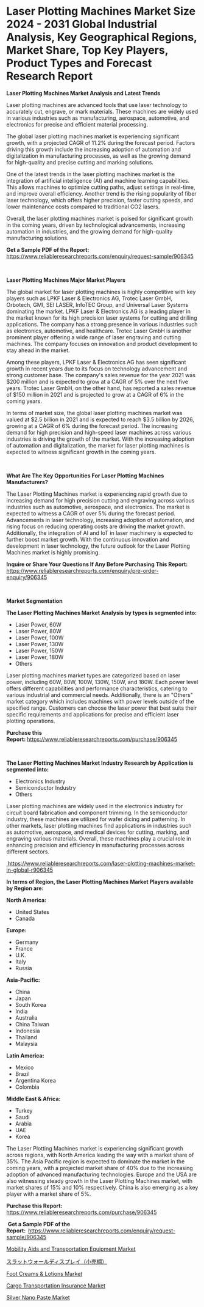 <p><h1>Laser Plotting Machines Market Size 2024 - 2031 Global Industrial Analysis, Key Geographical Regions, Market Share, Top Key Players, Product Types and Forecast Research Report</h1></p><p><strong>Laser Plotting Machines Market Analysis and Latest Trends</strong></p>
<p><p>Laser plotting machines are advanced tools that use laser technology to accurately cut, engrave, or mark materials. These machines are widely used in various industries such as manufacturing, aerospace, automotive, and electronics for precise and efficient material processing.</p><p>The global laser plotting machines market is experiencing significant growth, with a projected CAGR of 11.2% during the forecast period. Factors driving this growth include the increasing adoption of automation and digitalization in manufacturing processes, as well as the growing demand for high-quality and precise cutting and marking solutions.</p><p>One of the latest trends in the laser plotting machines market is the integration of artificial intelligence (AI) and machine learning capabilities. This allows machines to optimize cutting paths, adjust settings in real-time, and improve overall efficiency. Another trend is the rising popularity of fiber laser technology, which offers higher precision, faster cutting speeds, and lower maintenance costs compared to traditional CO2 lasers.</p><p>Overall, the laser plotting machines market is poised for significant growth in the coming years, driven by technological advancements, increasing automation in industries, and the growing demand for high-quality manufacturing solutions.</p></p>
<p><strong>Get a Sample PDF of the Report:&nbsp;</strong> <a href="https://www.reliableresearchreports.com/enquiry/request-sample/906345">https://www.reliableresearchreports.com/enquiry/request-sample/906345</a></p>
<p>&nbsp;</p>
<p><strong>Laser Plotting Machines Major Market Players</strong></p>
<p><p>The global market for laser plotting machines is highly competitive with key players such as LPKF Laser & Electronics AG, Trotec Laser GmbH, Orbotech, GMI, SEI LASER, InfoTEC Group, and Universal Laser Systems dominating the market. LPKF Laser & Electronics AG is a leading player in the market known for its high precision laser systems for cutting and drilling applications. The company has a strong presence in various industries such as electronics, automotive, and healthcare. Trotec Laser GmbH is another prominent player offering a wide range of laser engraving and cutting machines. The company focuses on innovation and product development to stay ahead in the market.</p><p>Among these players, LPKF Laser & Electronics AG has seen significant growth in recent years due to its focus on technology advancement and strong customer base. The company's sales revenue for the year 2021 was $200 million and is expected to grow at a CAGR of 5% over the next five years. Trotec Laser GmbH, on the other hand, has reported a sales revenue of $150 million in 2021 and is projected to grow at a CAGR of 6% in the coming years.</p><p>In terms of market size, the global laser plotting machines market was valued at $2.5 billion in 2021 and is expected to reach $3.5 billion by 2026, growing at a CAGR of 6% during the forecast period. The increasing demand for high precision and high-speed laser machines across various industries is driving the growth of the market. With the increasing adoption of automation and digitalization, the market for laser plotting machines is expected to witness significant growth in the coming years.</p></p>
<p>&nbsp;</p>
<p><strong>What Are The Key Opportunities For Laser Plotting Machines Manufacturers?</strong></p>
<p><p>The Laser Plotting Machines market is experiencing rapid growth due to increasing demand for high precision cutting and engraving across various industries such as automotive, aerospace, and electronics. The market is expected to witness a CAGR of over 5% during the forecast period. Advancements in laser technology, increasing adoption of automation, and rising focus on reducing operating costs are driving the market growth. Additionally, the integration of AI and IoT in laser machinery is expected to further boost market growth. With the continuous innovation and development in laser technology, the future outlook for the Laser Plotting Machines market is highly promising.</p></p>
<p><strong>Inquire or Share Your Questions If Any Before Purchasing This Report:</strong> <a href="https://www.reliableresearchreports.com/enquiry/pre-order-enquiry/906345">https://www.reliableresearchreports.com/enquiry/pre-order-enquiry/906345</a></p>
<p>&nbsp;</p>
<p><strong>Market Segmentation</strong></p>
<p><strong>The Laser Plotting Machines Market Analysis by types is segmented into:</strong></p>
<p><ul><li>Laser Power, 60W</li><li>Laser Power, 80W</li><li>Laser Power, 100W</li><li>Laser Power, 130W</li><li>Laser Power, 150W</li><li>Laser Power, 180W</li><li>Others</li></ul></p>
<p><p>Laser plotting machines market types are categorized based on laser power, including 60W, 80W, 100W, 130W, 150W, and 180W. Each power level offers different capabilities and performance characteristics, catering to various industrial and commercial needs. Additionally, there is an "Others" market category which includes machines with power levels outside of the specified range. Customers can choose the laser power that best suits their specific requirements and applications for precise and efficient laser plotting operations.</p></p>
<p><strong>Purchase this Report:&nbsp;</strong><a href="https://www.reliableresearchreports.com/purchase/906345">https://www.reliableresearchreports.com/purchase/906345</a></p>
<p>&nbsp;</p>
<p><strong>The Laser Plotting Machines Market Industry Research by Application is segmented into:</strong></p>
<p><ul><li>Electronics Industry</li><li>Semiconductor Industry</li><li>Others</li></ul></p>
<p><p>Laser plotting machines are widely used in the electronics industry for circuit board fabrication and component trimming. In the semiconductor industry, these machines are utilized for wafer dicing and patterning. In other markets, laser plotting machines find applications in industries such as automotive, aerospace, and medical devices for cutting, marking, and engraving various materials. Overall, these machines play a crucial role in enhancing precision and efficiency in manufacturing processes across different sectors.</p></p>
<p><a href="https://www.reliableresearchreports.com/laser-plotting-machines-market-in-global-r906345">&nbsp;https://www.reliableresearchreports.com/laser-plotting-machines-market-in-global-r906345</a></p>
<p><strong>In terms of Region, the Laser Plotting Machines Market Players available by Region are:</strong></p>
<p>
    <p> <strong> North America: </strong>
        <ul>
            <li>United States</li>
            <li>Canada</li>
        </ul>
        </p> 
    <p> <strong> Europe: </strong>
        <ul>
            <li>Germany</li>
            <li>France</li>
            <li>U.K.</li>
            <li>Italy</li>
            <li>Russia</li>
        </ul>
        </p> 
    <p> <strong> Asia-Pacific: </strong>
        <ul>
            <li>China</li>
            <li>Japan</li>
            <li>South Korea</li>
            <li>India</li>
            <li>Australia</li>
            <li>China Taiwan</li>
            <li>Indonesia</li>
            <li>Thailand</li>
            <li>Malaysia</li>
        </ul>
        </p> 
    <p> <strong> Latin America: </strong>
        <ul>
            <li>Mexico</li>
            <li>Brazil</li>
            <li>Argentina Korea</li>
            <li>Colombia</li>
        </ul>
        </p> 
    <p> <strong> Middle East & Africa: </strong>
        <ul>
            <li>Turkey</li>
            <li>Saudi</li>
            <li>Arabia</li>
            <li>UAE</li>
            <li>Korea</li>
        </ul>
    </p>
    </p>
<p><p>The Laser Plotting Machines market is experiencing significant growth across regions, with North America leading the way with a market share of 35%. The Asia Pacific region is expected to dominate the market in the coming years, with a projected market share of 40% due to the increasing adoption of advanced manufacturing technologies. Europe and the USA are also witnessing steady growth in the Laser Plotting Machines market, with market shares of 15% and 10% respectively. China is also emerging as a key player with a market share of 5%.</p></p>
<p><strong>Purchase this Report: </strong><a href="https://www.reliableresearchreports.com/purchase/906345">https://www.reliableresearchreports.com/purchase/906345</a></p>
<p>&nbsp;<strong>Get a Sample PDF of the Report:&nbsp;&nbsp;</strong><a href="https://www.reliableresearchreports.com/enquiry/request-sample/906345">https://www.reliableresearchreports.com/enquiry/request-sample/906345</a></p>
<p><strong></strong></p>
<p><p><a href="https://issuu.com/reportprime-2/docs/mobility-aids-and-transportation-eq_8cd67e79fda625">Mobility Aids and Transportation Equipment Market</a></p><p><a href="https://github.com/lababdou/Market-Research-Report-List-5/blob/main/935495687338.md">スラットウォールディスプレイ（小売棚）</a></p><p><a href="https://www.linkedin.com/pulse/foot-creams-lotions-market-research-report-exploring-size-revenue-num9e?trackingId=xVuZaScxq0Ayrb1gOwErdw%3D%3D">Foot Creams & Lotions Market</a></p><p><a href="https://medium.com/@anggimontokjleb_6541/cargo-transportation-insurance-market-overview-global-market-trends-and-future-prospects-from-2024-c3fb84f0f6e8">Cargo Transportation Insurance Market</a></p><p><a href="https://github.com/NorbertYates/Market-Research-Report-List-6/blob/main/silver-nano-paste-market.md">Silver Nano Paste Market</a></p></p>